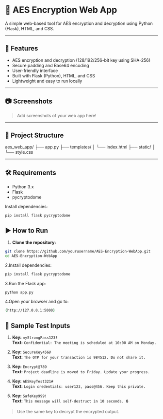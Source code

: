 # 🔐 AES Encryption Web App

A simple web-based tool for AES encryption and decryption using Python (Flask), HTML, and CSS.

---

## 🚀 Features

- AES encryption and decryption (128/192/256-bit key using SHA-256)
- Secure padding and Base64 encoding
- User-friendly interface
- Built with Flask (Python), HTML, and CSS
- Lightweight and easy to run locally

---

## 📷 Screenshots

> Add screenshots of your web app here!

---

## 📁 Project Structure

aes_web_app/ ├── app.py ├── templates/ │ └── index.html ├── static/ │ └── style.css


---

## 🛠️ Requirements

- Python 3.x  
- Flask  
- pycryptodome  

Install dependencies:

```bash
pip install flask pycryptodome
```
## ▶️ How to Run

1. **Clone the repository:**

```bash
git clone https://github.com/yourusername/AES-Encryption-WebApp.git
cd AES-Encryption-WebApp
```
2.Install dependencies:
```bash
pip install flask pycryptodome
```
3.Run the Flask app:
```bash
python app.py
```
4.Open your browser and go to:
```bash
(http://127.0.0.1:5000)
```
## 🧪 Sample Test Inputs

1. **Key:** `myStrongPass123!`  
   **Text:** `Confidential: The meeting is scheduled at 10:00 AM on Monday.`

2. **Key:** `SecureKey456@`  
   **Text:** `The OTP for your transaction is 984512. Do not share it.`

3. **Key:** `Encrypt@789`  
   **Text:** `Project deadline is moved to Friday. Update your progress.`

4. **Key:** `AESKeyTest321#`  
   **Text:** `Login credentials: user123, pass@456. Keep this private.`

5. **Key:** `SafeKey999!`  
   **Text:** `This message will self-destruct in 10 seconds. 🔒`

> Use the same key to decrypt the encrypted output.




